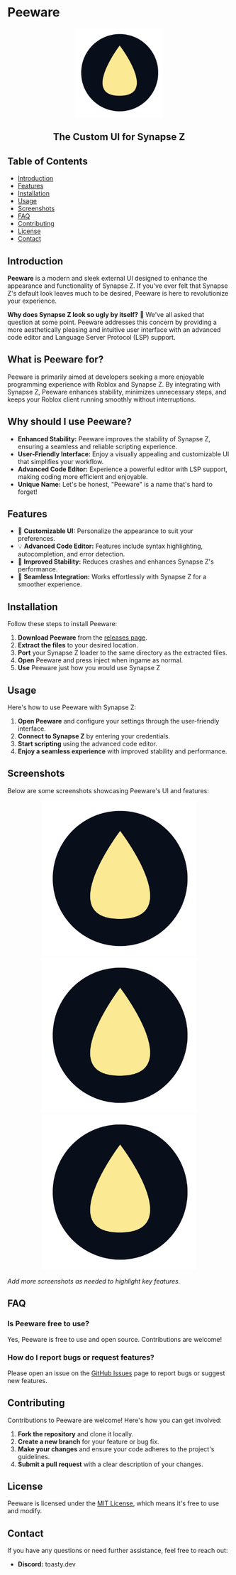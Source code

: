 # Peeware

<div align="center">
    <img src="https://github.com/toasty-dev/imgproct/blob/main/Artboard%201.png" alt="Peeware Logo" width="200">
    <h2>The Custom UI for Synapse Z</h2>
</div>

## Table of Contents

- [Introduction](#introduction)
- [Features](#features)
- [Installation](#installation)
- [Usage](#usage)
- [Screenshots](#screenshots)
- [FAQ](#faq)
- [Contributing](#contributing)
- [License](#license)
- [Contact](#contact)

## Introduction

**Peeware** is a modern and sleek external UI designed to enhance the appearance and functionality of Synapse Z. If you've ever felt that Synapse Z's default look leaves much to be desired, Peeware is here to revolutionize your experience.

**Why does Synapse Z look so ugly by itself?** 🤔 We've all asked that question at some point. Peeware addresses this concern by providing a more aesthetically pleasing and intuitive user interface with an advanced code editor and Language Server Protocol (LSP) support.

## What is Peeware for?

Peeware is primarily aimed at developers seeking a more enjoyable programming experience with Roblox and Synapse Z. By integrating with Synapse Z, Peeware enhances stability, minimizes unnecessary steps, and keeps your Roblox client running smoothly without interruptions.

## Why should I use Peeware?

- **Enhanced Stability:** Peeware improves the stability of Synapse Z, ensuring a seamless and reliable scripting experience.
- **User-Friendly Interface:** Enjoy a visually appealing and customizable UI that simplifies your workflow.
- **Advanced Code Editor:** Experience a powerful editor with LSP support, making coding more efficient and enjoyable.
- **Unique Name:** Let's be honest, "Peeware" is a name that's hard to forget!

## Features

- 🎨 **Customizable UI:** Personalize the appearance to suit your preferences.
- 💡 **Advanced Code Editor:** Features include syntax highlighting, autocompletion, and error detection.
- 🚀 **Improved Stability:** Reduces crashes and enhances Synapse Z's performance.
- 🔧 **Seamless Integration:** Works effortlessly with Synapse Z for a smoother experience.

## Installation

Follow these steps to install Peeware:

1. **Download Peeware** from the [releases page](https://github.com/toasty-dev/Peeware-SYNAPSEZUI/releases).
2. **Extract the files** to your desired location.
3. **Port** your Synapse Z loader to the same directory as the extracted files.
4. **Open** Peeware and press inject when ingame as normal.
5. **Use** Peeware just how you would use Synapse Z

## Usage

Here's how to use Peeware with Synapse Z:

1. **Open Peeware** and configure your settings through the user-friendly interface.
2. **Connect to Synapse Z** by entering your credentials.
3. **Start scripting** using the advanced code editor.
4. **Enjoy a seamless experience** with improved stability and performance.

## Screenshots

Below are some screenshots showcasing Peeware's UI and features:

<div align="center">
    <img src="https://github.com/toasty-dev/imgproct/blob/main/Artboard%201.png" alt="Peeware Logo" width="350">
</div>


<div align="center">
    <img src="https://github.com/toasty-dev/imgproct/blob/main/Artboard%201.png" alt="Peeware Logo" width="350">
</div>


<div align="center">
    <img src="https://github.com/toasty-dev/imgproct/blob/main/Artboard%201.png" alt="Peeware Logo" width="350">
</div>

*Add more screenshots as needed to highlight key features.*

## FAQ

### **Is Peeware free to use?**
Yes, Peeware is free to use and open source. Contributions are welcome!

### **How do I report bugs or request features?**
Please open an issue on the [GitHub Issues](https://github.com/toasty-dev/Peeware-SYNAPSEZUI/issues) page to report bugs or suggest new features.

## Contributing

Contributions to Peeware are welcome! Here's how you can get involved:

1. **Fork the repository** and clone it locally.
2. **Create a new branch** for your feature or bug fix.
3. **Make your changes** and ensure your code adheres to the project's guidelines.
4. **Submit a pull request** with a clear description of your changes.

## License

Peeware is licensed under the [MIT License](https://github.com/toasty-dev/Peeware-SYNAPSEZUI/blob/main/LICENSE), which means it's free to use and modify.

## Contact

If you have any questions or need further assistance, feel free to reach out:

- **Discord:** toasty.dev
